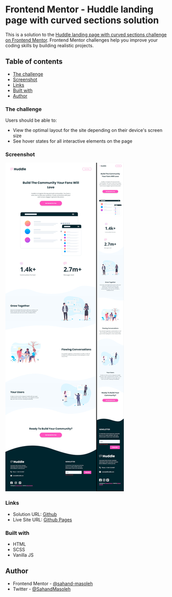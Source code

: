 # Frontend Mentor - Huddle landing page with curved sections solution

This is a solution to the [Huddle landing page with curved sections challenge on Frontend Mentor](https://www.frontendmentor.io/challenges/huddle-landing-page-with-curved-sections-5ca5ecd01e82137ec91a50f2). Frontend Mentor challenges help you improve your coding skills by building realistic projects.

## Table of contents

- [The challenge](#the-challenge)
- [Screenshot](#screenshot)
- [Links](#links)
- [Built with](#built-with)
- [Author](#author)

### The challenge

Users should be able to:

- View the optimal layout for the site depending on their device's screen size
- See hover states for all interactive elements on the page

### Screenshot

![sceenshot](./demo/screenshot.jpg)

### Links

- Solution URL: [Github](https://github.com/sahand-masoleh/fem-37-huddle-landing-page-with-curved-sections)
- Live Site URL: [Github Pages](https://sahand-masoleh.github.io/fem-37-huddle-landing-page-with-curved-sections)

### Built with

- HTML
- SCSS
- Vanilla JS

## Author

- Frontend Mentor - [@sahand-masoleh](https://www.frontendmentor.io/profile/sahand-masoleh)
- Twitter - [@SahandMasoleh](https://twitter.com/SahandMasoleh)
